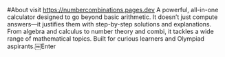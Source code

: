#About
visit https://numbercombinations.pages.dev
A powerful, all-in-one calculator designed to go beyond basic arithmetic. It doesn’t just compute answers—it justifies them with step-by-step solutions and explanations. From algebra and calculus to number theory and combi, it tackles a wide range of mathematical topics. Built for curious learners and Olympiad aspirants.￼Enter
